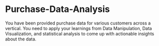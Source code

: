 # Purchase-Data-Analysis
You have been provided purchase data for various customers across a vertical. You need to apply your learnings from Data Manipulation, Data Visualization, and statistical analysis to come up with actionable insights about the data. 
